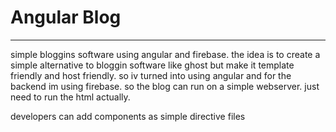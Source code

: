 # Angular Blog
---

simple bloggins software using angular and firebase.
the idea is to create a simple alternative to bloggin software like ghost but make it template friendly and host friendly.
so iv turned into using angular and for the backend im using firebase. so the blog can run on a simple webserver. just need to run the html actually.

developers can add components as simple directive files